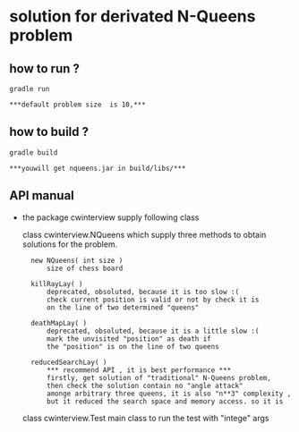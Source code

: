 # solution for derivated N-Queens problem

## how to run ?
    gradle run

    ***default problem size  is 10,***

## how to build ?
    gradle build
    
    ***youwill get nqueens.jar in build/libs/***



## API manual
* the  package cwinterview supply following class 

    class cwinterview.NQueens
        which supply three methods to obtain solutions for the problem.
        
        new NQueens( int size )
            size of chess board
        
        killRayLay( )
            deprecated, obsoluted, because it is too slow :( 
            check current position is valid or not by check it is 
            on the line of two determined "queens" 

        deathMapLay( )
            deprecated, obsoluted, because it is a little slow :( 
            mark the unvisited "position" as death if 
            the "position" is on the line of two queens 
    
        reducedSearchLay( )
            *** recommend API , it is best performance *** 
            firstly, get solution of "traditional" N-Queens problem, 
            then check the solution contain no "angle attack" 
            amonge arbitrary three queens, it is also "n**3" complexity ,
            but it reduced the search space and memory access. so it is 


    class cwinterview.Test
        main class to run the test with "intege" args 


        
